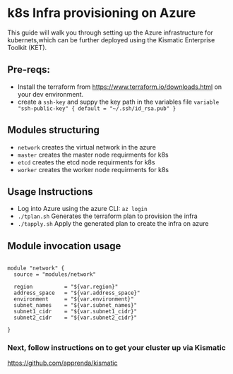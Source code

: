 
# k8s Infra provisioning on Azure
This guide will walk you through setting up the Azure infrastructure for kubernets,which can be further deployed using the Kismatic Enterprise Toolkit (KET).

## Pre-reqs:

- Install the terraform from https://www.terraform.io/downloads.html on your dev environment.
- create a `ssh-key` and suppy the key path in the variables file
                ```variable "ssh-public-key" {
                  default = "~/.ssh/id_rsa.pub"
                }```
                
## Modules structuring

- `network` creates the virtual network in the azure
- `master`  creates the master node requirments for k8s
- `etcd`    creates the etcd node requirments for k8s
- `worker`  creates the worker node requirments for k8s

## Usage Instructions

- Log into Azure using the azure CLI: `az login`
- `./tplan.sh` Generates the terraform plan to provision the infra
- `./tapply.sh` Apply the generated plan to create the infra on azure


## Module invocation usage
```hcl

module "network" {
  source = "modules/network"

  region          = "${var.region}"
  address_space   = "${var.address_space}"
  environment     = "${var.environment}"
  subnet_names    = "${var.subnet_names}"
  subnet1_cidr    = "${var.subnet1_cidr}"
  subnet2_cidr    = "${var.subnet2_cidr}"

}
```

### Next, follow instructions on to get your cluster up via Kismatic
https://github.com/apprenda/kismatic
  



